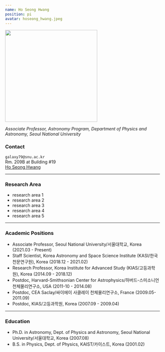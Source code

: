 ```yaml
---
name: Ho Seong Hwang
position: pi
avatar: hoseong_hwang.jpeg
---
```


<img width="300" src="{{site.baseurl}}/images/people/{{page.avatar}}" data-action="zoom">

_Associate Professor, Astronomy Program, Department of Physics and Astronomy, Seoul National University_<br>

### Contact
<i class="fa fa-envelope-o"></i> `galaxy79@snu.ac.kr`<br>
<i class="fa fa-building"></i> Rm. 209B at Building #19 <br> 
<i class="fa fa-bar-chart"></i> [Ho Seong Hwang](https://pesa11.github.io)

<hr> 

### Research Area

* research area 1<br>
* research area 2<br>
* research area 3<br>
* research area 4<br>
* research area 5<br>

<hr> 

### Academic Positions
* Associate Professor, Seoul National University/서울대학교, Korea (2021.03 - Present)
* Staff Scientist, Korea Astronomy and Space Science Institute (KASI/한국천문연구원), Korea (2018.12 - 2021.02) 
* Research Professor, Korea Institute for Advanced Study (KIAS/고등과학원), Korea (2014.09 - 2018.12)
* Postdoc, Harvard-Smithsonian Center for Astrophysics/하버드-스미소니언 천체물리연구소, USA (2011-10 - 2014.08)
* Postdoc, CEA Saclay/싸이에이 사클레이 천체물리연구소, France (2009.05-2011.09)
* Postdoc, KIAS/고등과학원, Korea (2007.09 - 2009.04)

<hr>
 
### Education
* Ph.D. in Astronomy, Dept. of Physics and Astronomy, Seoul National University/서울대학교, Korea (2007.08)
* B.S. in Physics, Dept. of Physics, KAIST/카이스트, Korea (2001.02)
